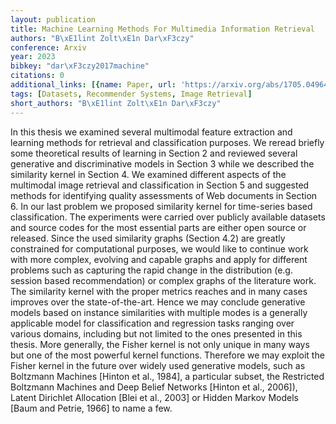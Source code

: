 ```yaml
---
layout: publication
title: Machine Learning Methods For Multimedia Information Retrieval
authors: "B\xE1lint Zolt\xE1n Dar\xF3czy"
conference: Arxiv
year: 2023
bibkey: "dar\xF3czy2017machine"
citations: 0
additional_links: [{name: Paper, url: 'https://arxiv.org/abs/1705.04964'}]
tags: [Datasets, Recommender Systems, Image Retrieval]
short_authors: "B\xE1lint Zolt\xE1n Dar\xF3czy"
---
```

In this thesis we examined several multimodal feature extraction and learning
methods for retrieval and classification purposes. We reread briefly some
theoretical results of learning in Section 2 and reviewed several generative
and discriminative models in Section 3 while we described the similarity kernel
in Section 4. We examined different aspects of the multimodal image retrieval
and classification in Section 5 and suggested methods for identifying quality
assessments of Web documents in Section 6. In our last problem we proposed
similarity kernel for time-series based classification. The experiments were
carried over publicly available datasets and source codes for the most
essential parts are either open source or released. Since the used similarity
graphs (Section 4.2) are greatly constrained for computational purposes, we
would like to continue work with more complex, evolving and capable graphs and
apply for different problems such as capturing the rapid change in the
distribution (e.g. session based recommendation) or complex graphs of the
literature work. The similarity kernel with the proper metrics reaches and in
many cases improves over the state-of-the-art. Hence we may conclude generative
models based on instance similarities with multiple modes is a generally
applicable model for classification and regression tasks ranging over various
domains, including but not limited to the ones presented in this thesis. More
generally, the Fisher kernel is not only unique in many ways but one of the
most powerful kernel functions. Therefore we may exploit the Fisher kernel in
the future over widely used generative models, such as Boltzmann Machines
[Hinton et al., 1984], a particular subset, the Restricted Boltzmann Machines
and Deep Belief Networks [Hinton et al., 2006]), Latent Dirichlet Allocation
[Blei et al., 2003] or Hidden Markov Models [Baum and Petrie, 1966] to name a
few.